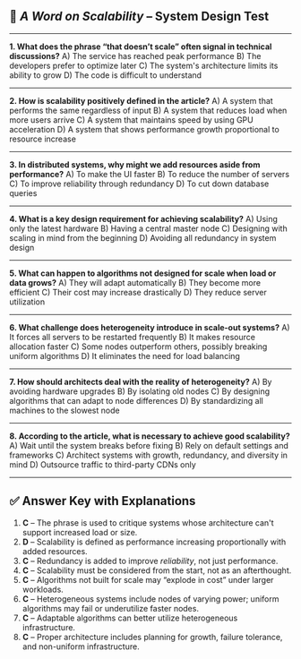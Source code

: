 

## 🧠 *A Word on Scalability* – System Design Test

---

**1. What does the phrase “that doesn’t scale” often signal in technical discussions?**
A) The service has reached peak performance
B) The developers prefer to optimize later
C) The system's architecture limits its ability to grow
D) The code is difficult to understand

---

**2. How is scalability positively defined in the article?**
A) A system that performs the same regardless of input
B) A system that reduces load when more users arrive
C) A system that maintains speed by using GPU acceleration
D) A system that shows performance growth proportional to resource increase

---

**3. In distributed systems, why might we add resources aside from performance?**
A) To make the UI faster
B) To reduce the number of servers
C) To improve reliability through redundancy
D) To cut down database queries

---

**4. What is a key design requirement for achieving scalability?**
A) Using only the latest hardware
B) Having a central master node
C) Designing with scaling in mind from the beginning
D) Avoiding all redundancy in system design

---

**5. What can happen to algorithms not designed for scale when load or data grows?**
A) They will adapt automatically
B) They become more efficient
C) Their cost may increase drastically
D) They reduce server utilization

---

**6. What challenge does heterogeneity introduce in scale-out systems?**
A) It forces all servers to be restarted frequently
B) It makes resource allocation faster
C) Some nodes outperform others, possibly breaking uniform algorithms
D) It eliminates the need for load balancing

---

**7. How should architects deal with the reality of heterogeneity?**
A) By avoiding hardware upgrades
B) By isolating old nodes
C) By designing algorithms that can adapt to node differences
D) By standardizing all machines to the slowest node

---

**8. According to the article, what is necessary to achieve good scalability?**
A) Wait until the system breaks before fixing
B) Rely on default settings and frameworks
C) Architect systems with growth, redundancy, and diversity in mind
D) Outsource traffic to third-party CDNs only

---

## ✅ **Answer Key with Explanations**

1. **C** – The phrase is used to critique systems whose architecture can't support increased load or size.
2. **D** – Scalability is defined as performance increasing proportionally with added resources.
3. **C** – Redundancy is added to improve *reliability*, not just performance.
4. **C** – Scalability must be considered from the start, not as an afterthought.
5. **C** – Algorithms not built for scale may “explode in cost” under larger workloads.
6. **C** – Heterogeneous systems include nodes of varying power; uniform algorithms may fail or underutilize faster nodes.
7. **C** – Adaptable algorithms can better utilize heterogeneous infrastructure.
8. **C** – Proper architecture includes planning for growth, failure tolerance, and non-uniform infrastructure.
